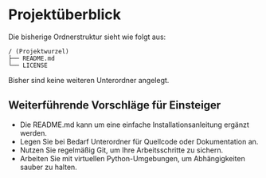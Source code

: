 # Projektüberblick

Die bisherige Ordnerstruktur sieht wie folgt aus:

```
/ (Projektwurzel)
├── README.md
└── LICENSE
```

Bisher sind keine weiteren Unterordner angelegt.

## Weiterführende Vorschläge für Einsteiger

- Die README.md kann um eine einfache Installationsanleitung ergänzt werden.
- Legen Sie bei Bedarf Unterordner für Quellcode oder Dokumentation an.
- Nutzen Sie regelmäßig Git, um Ihre Arbeitsschritte zu sichern.
- Arbeiten Sie mit virtuellen Python-Umgebungen, um Abhängigkeiten sauber zu halten.
